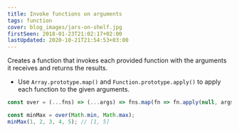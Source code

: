 ```yaml
---
title: Invoke functions on arguments
tags: function
cover: blog_images/jars-on-shelf.jpg
firstSeen: 2018-01-23T21:02:17+02:00
lastUpdated: 2020-10-21T21:54:53+03:00
---
```


Creates a function that invokes each provided function with the arguments it receives and returns the results.

- Use `Array.prototype.map()` and `Function.prototype.apply()` to apply each function to the given arguments.

```js
const over = (...fns) => (...args) => fns.map(fn => fn.apply(null, args));
```

```js
const minMax = over(Math.min, Math.max);
minMax(1, 2, 3, 4, 5); // [1, 5]
```
